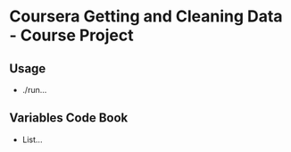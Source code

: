 # Coursera Getting and Cleaning Data - Course Project

## Usage

* ./run...

## Variables Code Book

* List...
